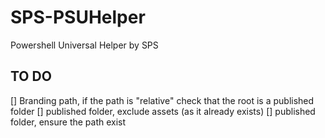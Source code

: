 # SPS-PSUHelper
Powershell Universal Helper by SPS


## TO DO
[] Branding path, if the path is "relative" check that the root is a published folder
[] published folder, exclude assets (as it already exists)
[] published folder, ensure the path exist